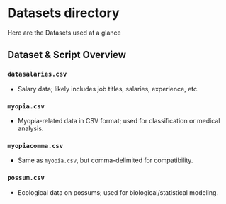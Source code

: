 # Datasets directory

Here are the Datasets used at a glance

## Dataset & Script Overview

### `datasalaries.csv`
- Salary data; likely includes job titles, salaries, experience, etc.

### `myopia.csv`
- Myopia-related data in CSV format; used for classification or medical analysis.

### `myopiacomma.csv`
- Same as `myopia.csv`, but comma-delimited for compatibility.

### `possum.csv`
- Ecological data on possums; used for biological/statistical modeling.
